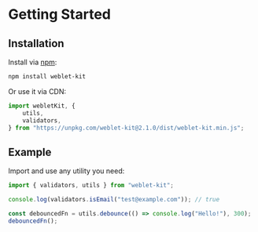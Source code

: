 # Getting Started

## Installation

Install via [npm](https://www.npmjs.com/package/weblet-kit):

```bash
npm install weblet-kit
```

Or use it via CDN:

```js
import webletKit, {
	utils,
	validators,
} from "https://unpkg.com/weblet-kit@2.1.0/dist/weblet-kit.min.js";
```

## Example

Import and use any utility you need:

```js
import { validators, utils } from "weblet-kit";

console.log(validators.isEmail("test@example.com")); // true

const debouncedFn = utils.debounce(() => console.log("Hello!"), 300);
debouncedFn();
```
